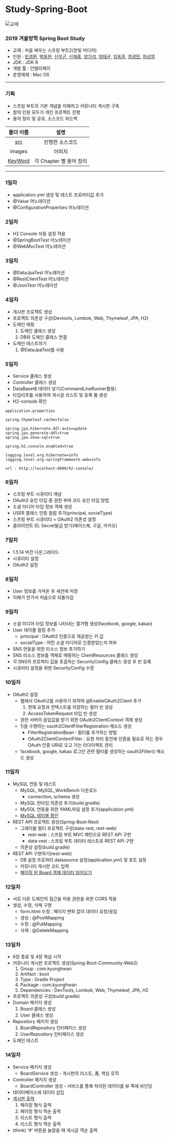 # Study-Spring-Boot

![교재](./images/1.jpg)

### 2019 겨울방학 Spring Boot Study
- 교재 : 처음 배우는 스프링 부트2(한빛 미디어)
- 인원 : [민경환](https://www.github.com/ber01), [박동현](https://www.github.com/pdh6547), [신무곤](https://www.github.com/mkshin96), [신재홍](https://www.github.com/woghd9072), [양기석](https://www.github.com/yks095), [엄태균](https://www.github.com/etg6550), [임동훈](https://www.github.com/dongh9508), [최광민](https://www.github.com/rhkd4560), [하상엽](https://www.github.com/hagome0)
- JDK : JDK 8
- 개발 툴 : 인텔리제이
- 운영체제 : Mac OS

---

### 기획
- 스프링 부트의 기본 개념을 이해하고 커뮤니티 게시판 구축
- 참여 인원 모두가 개인 프로젝트 진행
- 용어 정리 및 공유, 소스코드 피드백

| 폴더 이름 | 설명 |
|:--------:|:--------:|
| [src](https://github.com/ber01/Study-Spring-Boot/tree/master/src) | 진행한 소스코드 |
| images | 이미지 |
| [KeyWord](https://github.com/ber01/Study-Spring-Boot/tree/master/keyword) | 각 Chapter 별 용어 정리 |

---

### 1일차
- application.yml 생성 및 테스트 프로퍼티값 추가
- @Value 어노테이션
- @ConfigurationProperties 어노테이션

### 2일차
- H2 Console 자동 설정 적용
- @SpringBootTest 어노테이션
- @WebMvcTest 어노테이션

### 3일차
- @DataJpaTest 어노테이션
- @RestCilentTest 어노테이션
- @JsonTest 어노테이션

### 4일차
- 게시판 프로젝트 생성
- 프로젝트 의존성 구성(Devtools, Lombok, Web, Thymeleaf, JPA, H2)
- 도메인 매핑
  1. 도메인 클래스 생성
  2. DB와 도메인 클래스 연결
- 도메인 테스트하기
  1. @DataJpaTest를 사용

### 5일차
- Service 클래스 생성
- Controller 클래스 생성
- DataBase에 데이터 넣기(CommandLineRunner활용)
- 타임리프를 사용하여 게시글 리스트 및 등록 폼 생성
- H2-console 확인

`application.properties`
~~~
spring.thymeleaf.cache=false

spring.jpa.hibernate.ddl-auto=update
spring.jpa.generate-ddl=true
spring.jpa.show-sql=true

spring.h2.console.enabled=true

logging.level.org.hibernate=info
logging.level.org.springframework.web=info
~~~
`url : http://localhost:8080/h2-console/`


### 6일차
- 스프링 부트 시큐리티 개념
- OAuth2 승인 타입 중 권한 부여 코드 승인 타입 방법
- 소셜 미디어 타입 정보 객체 생성
- USER 클래스 인증 컬럼 추가(principal, socialType)
- 스프링 부트 시큐리티 + OAuth2 의존성 설정
- 클라이언트 ID, Secret발급 받기(페이스북, 구글, 카카오)

### 7일차
- 1.5.14 버전 다운그레이드
- 시큐리티 설정
- OAuth2 설정

### 8일차
- User 정보를 가져온 후 세션에 저장
- 이해가 안가서 처음으로 되돌아감

### 9일차
- 소셜 미디어 타입 정보를 나타내는 열거형 생성(facebook, google, kakao)
- User 테이블 컬럼 추가
  - principal : OAuth2 인증으로 제공받는 키 값
  - socialType : 어떤 소셜 미디어로 인증받았는지 여부
- SNS 연동을 위한 리소스 정보 추가하기
- SNS 리소스 정보를 객체로 매핑하는 ClientResources 클래스 생성
- 각 SNS의 프로퍼티 값을 호출하는 SecurityConfig 클래스 생성 후 빈 등록
- 시큐리티 설정을 위한 SecurityConfig 수정

### 10일차
- OAuth2 설정
  - 웹에서 OAuth2를 사용하기 위하여 @EnableOAuth2Client 추가
    1. 현재 요청과 컨텍스트를 저장하는 필터 빈 생성
    2. AccessTokenRequest 타입 빈 생성
  - 권한 서버의 응답값을 받기 위한 OAuth2ClientContext 객체 생성
  - 1)을 수행하는 oauth2ClientFilterRegistration 메소드 생성
    - FilterRegistrationBean : 필터를 추가하는 방법
    - OAuth2ClientContextFilter : 요청 처리 동안에 인증을 필요로 하는 경우 OAuth 인증 URI로 오고 가는 리다이렉트 관리
  - facebook, google, kakao 로그인 관련 필터를 생성하는 oauth2Filter() 메소드 생성

### 11일차
- MySQL 연동 및 테스트
  - MySQL, MySQL_WorkBench 다운로드
    - connection, schema 생성
  - MySQL 런타임 의존성 추가(build.gradle)
  - MySQL 연동을 위한 YAML파일 설정 추가(application.yml)
  - [MySQL 테이블 확인](./images/3.png)
- REST API 프로젝트 생성(Spring-Boot-Rest)
  - 그레이들 멀티 프로젝트 구성(data-rest, rest-web)
    - rest-web : 스프링 부트 MVC 패턴으로 REST API 구현
    - data-rest : 스프링 부트 데이터 레스트로 REST API 구현
  - 의존성 설정(build.gradle)
- REST API 구현하기(rest-web)
  - DB 설정 프로퍼티 datasource 설정(application.yml) 및 포트 설정
  - 커뮤니티 게시판 코드 입력
  - [페이징 된 Board 객체 데이터 읽어오기](./images/4.png)

### 12일차
- 서로 다른 도메인의 접근을 허용 권한을 위한 CORS 적용
- 생성, 수정, 삭제 구현
  - form.html 수정 : 페이지 변화 없이 데이터 요청/응답
  - 생성 : @PostMapping
  - 수정 : @PutMapping
  - 삭제 : @DeleteMapping

### 13일차
- 6장 종료 및 4장 복습 시작
- 커뮤니티 게시판 프로젝트 생성(Spring-Boot-Community-Web2)
  1. Group : com.kyunghwan
  2. Artifact : boot
  3. Type : Gradle Project
  4. Package : com.kyunghwan
  5. Dependencies : DevTools, Lombok, Web, Thymeleaf, JPA, H2
- 프로젝트 의존성 구성(build.gradle)
- Domain 패키지 생성
  1. Board 클래스 생성
  2. User 클래스 생성
- Repository 패키지 생성
  1. BoardRepository 인터페이스 생성
  2. UserRepository 인터페이스 생성
- 도메인 테스트

### 14일차
- Service 패키지 생성
  - BoardService 생성 - 게시판의 리스트, 폼, 핵심 로직
- Controller 패키지 생성
  - BoardController 생성 - 서비스를 통해 처리된 데이터를 뷰 쪽에 바인딩
- 데이터베이스에 데이터 삽입
- [게시판 출력](https://github.com/ber01/Study-Spring-Boot/tree/master/keyword/BoardPrint)
  1. 페이징 형식 출력
  2. 페이징 형식 역순 출력
  3. 리스트 형식 출력
  4. 리스트 형식 역순 출력
- (think) '#' 버튼을 눌렀을 때 게시글 역순 출력
